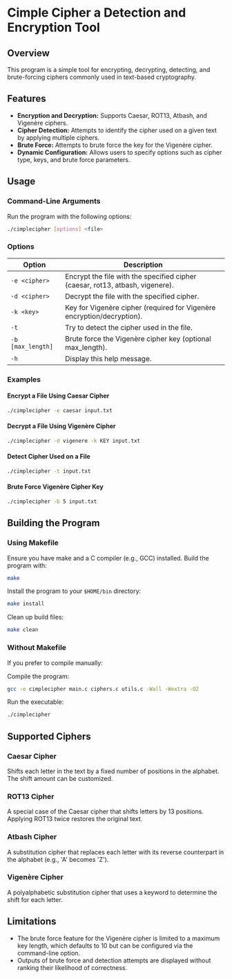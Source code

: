 # Cimple Cipher a  Detection and Encryption Tool

## Overview
This program is a simple  tool for encrypting, decrypting, detecting, and brute-forcing ciphers commonly used in text-based cryptography.

## Features
- **Encryption and Decryption:** Supports Caesar, ROT13, Atbash, and Vigenère ciphers.
- **Cipher Detection:** Attempts to identify the cipher used on a given text by applying multiple ciphers.
- **Brute Force:** Attempts to brute force the key for the Vigenère cipher.
- **Dynamic Configuration:** Allows users to specify options such as cipher type, keys, and brute force parameters.

## Usage
### Command-Line Arguments
Run the program with the following options:

```bash
./cimplecipher [options] <file>
```

### Options
| Option             | Description                                                                 |
|--------------------|-----------------------------------------------------------------------------|
| `-e <cipher>`      | Encrypt the file with the specified cipher (caesar, rot13, atbash, vigenere). |
| `-d <cipher>`      | Decrypt the file with the specified cipher.                                |
| `-k <key>`         | Key for Vigenère cipher (required for Vigenère encryption/decryption).       |
| `-t`               | Try to detect the cipher used in the file.                                 |
| `-b [max_length]`  | Brute force the Vigenère cipher key (optional max_length).                   |
| `-h`               | Display this help message.                                                 |

### Examples

#### Encrypt a File Using Caesar Cipher
```bash
./cimplecipher -e caesar input.txt
```

#### Decrypt a File Using Vigenère Cipher
```bash
./cimplecipher -d vigenere -k KEY input.txt
```

#### Detect Cipher Used on a File
```bash
./cimplecipher -t input.txt
```

#### Brute Force Vigenère Cipher Key
```bash
./cimplecipher -b 5 input.txt
```

## Building the Program

### Using Makefile
Ensure you have make and a C compiler (e.g., GCC) installed.
Build the program with:
```bash
make
```
Install the program to your `$HOME/bin` directory:
```bash
make install
```
Clean up build files:
```bash
make clean
```

### Without Makefile
If you prefer to compile manually:

Compile the program:
```bash 
gcc -o cimplecipher main.c ciphers.c utils.c -Wall -Wextra -O2
```
Run the executable:
```bash
./cimplecipher
```

## Supported Ciphers

### Caesar Cipher
Shifts each letter in the text by a fixed number of positions in the alphabet. The shift amount can be customized.

### ROT13 Cipher
A special case of the Caesar cipher that shifts letters by 13 positions. Applying ROT13 twice restores the original text.

### Atbash Cipher
A substitution cipher that replaces each letter with its reverse counterpart in the alphabet (e.g., 'A' becomes 'Z').

### Vigenère Cipher
A polyalphabetic substitution cipher that uses a keyword to determine the shift for each letter.

## Limitations
- The brute force feature for the Vigenère cipher is limited to a maximum key length, which defaults to 10 but can be configured via the command-line option.
- Outputs of brute force and detection attempts are displayed without ranking their likelihood of correctness.

